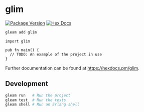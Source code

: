 # glim

[![Package Version](https://img.shields.io/hexpm/v/glim)](https://hex.pm/packages/glim)
[![Hex Docs](https://img.shields.io/badge/hex-docs-ffaff3)](https://hexdocs.pm/glim/)

```sh
gleam add glim
```
```gleam
import glim

pub fn main() {
  // TODO: An example of the project in use
}
```

Further documentation can be found at <https://hexdocs.pm/glim>.

## Development

```sh
gleam run   # Run the project
gleam test  # Run the tests
gleam shell # Run an Erlang shell
```
